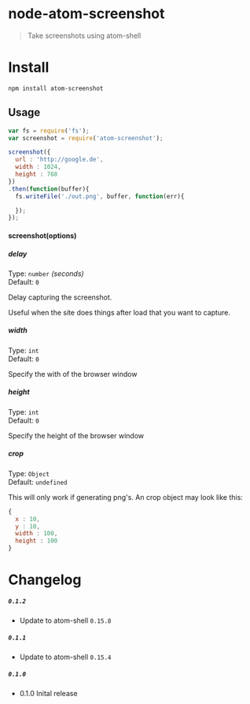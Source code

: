 node-atom-screenshot
====================
> Take screenshots using atom-shell

# Install 

```shell
npm install atom-screenshot
```

## Usage

```js
var fs = require('fs');
var screenshot = require('atom-screenshot');

screenshot({
  url : 'http://google.de',
  width : 1024,
  height : 768
})
.then(function(buffer){
  fs.writeFile('./out.png', buffer, function(err){

  });
});
```

#### screenshot(options)

##### delay

Type: `number` *(seconds)*  
Default: `0`

Delay capturing the screenshot.

Useful when the site does things after load that you want to capture.

##### width

Type: `int`  
Default: `0`

Specify the with of the browser window

##### height

Type: `int`  
Default: `0`

Specify the height of the browser window

##### crop
Type: `Object`  
Default: `undefined`

This will only work if generating png's. 
An crop object may look like this:
```js
{
  x : 10,
  y : 10,
  width : 100,
  height : 100
}
```

# Changelog

##### `0.1.2`

  * Update to atom-shell `0.15.8`

##### `0.1.1`

  * Update to atom-shell `0.15.4`


##### `0.1.0`

  * 0.1.0 Inital release
